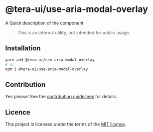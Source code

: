 # @tera-ui/use-aria-modal-overlay

A Quick description of the component

> This is an internal utility, not intended for public usage.

## Installation

```sh
yarn add @tera-ui/use-aria-modal-overlay
# or
npm i @tera-ui/use-aria-modal-overlay
```

## Contribution

Yes please! See the
[contributing guidelines](https://github.com/hieumau12/tera-ui/blob/master/CONTRIBUTING.md)
for details.

## Licence

This project is licensed under the terms of the
[MIT license](https://github.com/hieumau12/tera-ui/blob/master/LICENSE).
